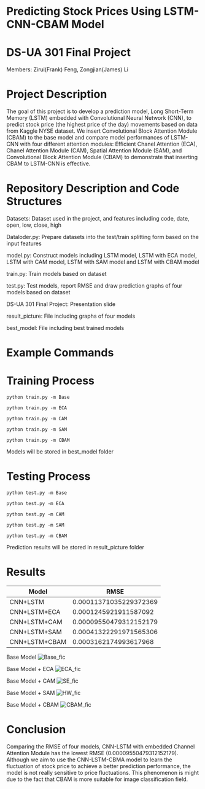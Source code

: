 # Predicting Stock Prices Using LSTM-CNN-CBAM Model

# DS-UA 301 Final Project
Members: Zirui(Frank) Feng, Zongjian(James) Li

# Project Description
The goal of this project is to develop a prediction model, Long Short-Term Memory (LSTM) embedded with Convolutional Neural Network (CNN), to predict stock price (the highest price of the day) movements based on data from Kaggle NYSE dataset. We insert Convolutional Block Attention Module (CBAM) to the base model and compare model performances of LSTM-CNN with four different attention modules: Efficient Chanel Attention (ECA), Chanel Attention Module (CAM), Spatial Attention Module (SAM), and Convolutional Block Attention Module (CBAM) to demonstrate that inserting CBAM to LSTM-CNN is effective. 

# Repository Description and Code Structures
Datasets: Dataset used in the project, and features including code, date, open, low, close, high

Dataloder.py: Prepare datasets into the test/train splitting form based on the input features

model.py: Construct models including LSTM model, LSTM with ECA model, LSTM with CAM model, LSTM with SAM model and LSTM with CBAM model

train.py: Train models based on dataset

test.py: Test models, report RMSE and draw prediction graphs of four models based on dataset

DS-UA 301 Final Project: Presentation slide

result_picture: File including graphs of four models

best_model: File including best trained models


# Example Commands
# Training Process
```
python train.py -m Base

python train.py -m ECA

python train.py -m CAM

python train.py -m SAM

python train.py -m CBAM
```
Models will be stored in best_model folder


# Testing Process
```
python test.py -m Base

python test.py -m ECA

python test.py -m CAM

python test.py -m SAM

python test.py -m CBAM
```
Prediction results will be stored in result_picture folder


# Results

| Model  | RMSE |
| ------------- | ------------- |
| CNN+LSTM  | 0.00011371035229372369  |
| CNN+LSTM+ECA  | 0.0001245921911587092 |
| CNN+LSTM+CAM  | 0.00009550479312152179  |
| CNN+LSTM+SAM  | 0.00041322291971565306  |
| CNN+LSTM+CBAM  | 0.0003162174993617968 |

Base Model
![Base_fic](https://user-images.githubusercontent.com/94018723/208316303-dfb10e2d-aa18-4472-9ad7-0d2ba4ab6028.jpg)

Base Model + ECA
![ECA_fic](https://user-images.githubusercontent.com/94018723/208316332-c4b2b94c-5b40-4c0a-afe5-eeb82f6c2a80.jpg)

Base Model + CAM
![SE_fic](https://user-images.githubusercontent.com/94018723/208316360-8dec44a1-d4ea-435b-b364-33810a68fc10.jpg)

Base Model + SAM
![HW_fic](https://user-images.githubusercontent.com/94018723/208316374-f4b60fce-8d38-4207-9a4e-8939f854c910.jpg)

Base Model + CBAM
![CBAM_fic](https://user-images.githubusercontent.com/94018723/208316388-9e3f2576-19ae-4eb7-8e34-b50c9c329d38.jpg)


# Conclusion
Comparing the RMSE of four models, CNN-LSTM with embedded Channel Attention Module has the lowest RMSE (0.00009550479312152179). Although we aim to use the CNN-LSTM-CBMA model to learn the fluctuation of stock price to achieve a better prediction performance, the model is not really sensitive to price fluctuations. This phenomenon is might due to the fact that CBAM is more suitable for image classification field.
